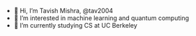 - 👋 Hi, I’m Tavish Mishra, @tav2004
- 👀 I’m interested in machine learning and quantum computing
- 🌱 I’m currently studying CS at UC Berkeley

<!---
crosseyedfool/crosseyedfool is a ✨ special ✨ repository because its `README.md` (this file) appears on your GitHub profile.
You can click the Preview link to take a look at your changes.
--->
